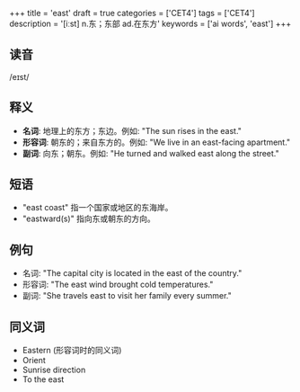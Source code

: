 +++
title = 'east'
draft = true
categories = ['CET4']
tags = ['CET4']
description = '[iːst] n.东；东部 ad.在东方'
keywords = ['ai words', 'east']
+++

## 读音
/eɪst/

## 释义
- **名词**: 地理上的东方；东边。例如: "The sun rises in the east."
- **形容词**: 朝东的；来自东方的。例如: "We live in an east-facing apartment."
- **副词**: 向东；朝东。例如: "He turned and walked east along the street."

## 短语
- "east coast" 指一个国家或地区的东海岸。
- "eastward(s)" 指向东或朝东的方向。

## 例句
- 名词: "The capital city is located in the east of the country."
- 形容词: "The east wind brought cold temperatures."
- 副词: "She travels east to visit her family every summer."

## 同义词
- Eastern (形容词时的同义词)
- Orient
- Sunrise direction
- To the east
